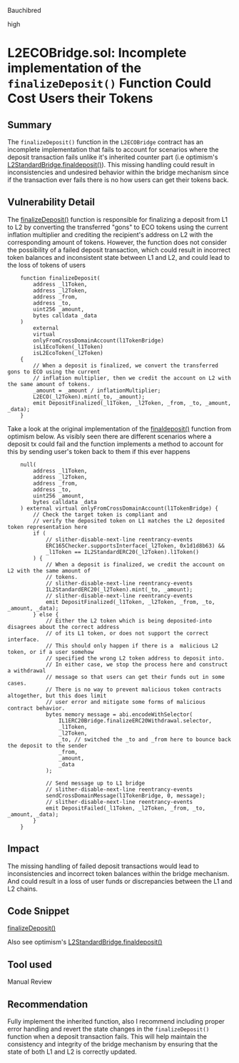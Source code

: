 Bauchibred

high

# L2ECOBridge.sol: Incomplete implementation of the `finalizeDeposit()` Function Could Cost Users their Tokens

## Summary

The `finalizeDeposit()` function in the `L2ECOBridge` contract has an incomplete implementation that fails to account for scenarios where the deposit transaction fails unlike it's inherited counter part (i.e optimism's [L2StandardBridge.finaldeposit()](https://github.com/ethereum-optimism/optimism/blob/9ddfe5706f073eb0a1906216694e9b5e22ad4a8c/packages/contracts/contracts/L2/messaging/L2StandardBridge.sol#L141-L187)). This missing handling could result in inconsistencies and undesired behavior within the bridge mechanism since if the transaction ever fails there is no how users can get their tokens back.

## Vulnerability Detail

The [finalizeDeposit()](https://github.com/sherlock-audit/2023-05-ecoprotocol/blob/b440f89234b806f672b9e9ad24cf70c409964db5/op-eco/contracts/bridge/L2ECOBridge.sol#L145-L164) function is responsible for finalizing a deposit from L1 to L2 by converting the transferred "gons" to ECO tokens using the current inflation multiplier and crediting the recipient's address on L2 with the corresponding amount of tokens. However, the function does not consider the possibility of a failed deposit transaction, which could result in incorrect token balances and inconsistent state between L1 and L2, and could lead to the loss of tokens of users

```solidity
    function finalizeDeposit(
        address _l1Token,
        address _l2Token,
        address _from,
        address _to,
        uint256 _amount,
        bytes calldata _data
    )
        external
        virtual
        onlyFromCrossDomainAccount(l1TokenBridge)
        isL1EcoToken(_l1Token)
        isL2EcoToken(_l2Token)
    {
        // When a deposit is finalized, we convert the transferred gons to ECO using the current
        // inflation multiplier, then we credit the account on L2 with the same amount of tokens.
        _amount = _amount / inflationMultiplier;
        L2ECO(_l2Token).mint(_to, _amount);
        emit DepositFinalized(_l1Token, _l2Token, _from, _to, _amount, _data);
    }
```

Take a look at the original implementation of the [finaldeposit()](https://github.com/ethereum-optimism/optimism/blob/9ddfe5706f073eb0a1906216694e9b5e22ad4a8c/packages/contracts/contracts/L2/messaging/L2StandardBridge.sol#L141-L187) function from optimism below. As visibly seen there are different scenarios where a deposit tx could fail and the function implements a method to account for this by sending user's token back to them if this ever happens

```solidity
    null(
        address _l1Token,
        address _l2Token,
        address _from,
        address _to,
        uint256 _amount,
        bytes calldata _data
    ) external virtual onlyFromCrossDomainAccount(l1TokenBridge) {
        // Check the target token is compliant and
        // verify the deposited token on L1 matches the L2 deposited token representation here
        if (
            // slither-disable-next-line reentrancy-events
            ERC165Checker.supportsInterface(_l2Token, 0x1d1d8b63) &&
            _l1Token == IL2StandardERC20(_l2Token).l1Token()
        ) {
            // When a deposit is finalized, we credit the account on L2 with the same amount of
            // tokens.
            // slither-disable-next-line reentrancy-events
            IL2StandardERC20(_l2Token).mint(_to, _amount);
            // slither-disable-next-line reentrancy-events
            emit DepositFinalized(_l1Token, _l2Token, _from, _to, _amount, _data);
        } else {
            // Either the L2 token which is being deposited-into disagrees about the correct address
            // of its L1 token, or does not support the correct interface.
            // This should only happen if there is a  malicious L2 token, or if a user somehow
            // specified the wrong L2 token address to deposit into.
            // In either case, we stop the process here and construct a withdrawal
            // message so that users can get their funds out in some cases.
            // There is no way to prevent malicious token contracts altogether, but this does limit
            // user error and mitigate some forms of malicious contract behavior.
            bytes memory message = abi.encodeWithSelector(
                IL1ERC20Bridge.finalizeERC20Withdrawal.selector,
                _l1Token,
                _l2Token,
                _to, // switched the _to and _from here to bounce back the deposit to the sender
                _from,
                _amount,
                _data
            );

            // Send message up to L1 bridge
            // slither-disable-next-line reentrancy-events
            sendCrossDomainMessage(l1TokenBridge, 0, message);
            // slither-disable-next-line reentrancy-events
            emit DepositFailed(_l1Token, _l2Token, _from, _to, _amount, _data);
        }
    }
```

## Impact

The missing handling of failed deposit transactions would lead to inconsistencies and incorrect token balances within the bridge mechanism. And could result in a loss of user funds or discrepancies between the L1 and L2 chains.

## Code Snippet

[finalizeDeposit()](https://github.com/sherlock-audit/2023-05-ecoprotocol/blob/b440f89234b806f672b9e9ad24cf70c409964db5/op-eco/contracts/bridge/L2ECOBridge.sol#L145-L164)

Also see optimism's [L2StandardBridge.finaldeposit()](https://github.com/ethereum-optimism/optimism/blob/9ddfe5706f073eb0a1906216694e9b5e22ad4a8c/packages/contracts/contracts/L2/messaging/L2StandardBridge.sol#L141-L187)

## Tool used

Manual Review

## Recommendation

Fully implement the inherited function, also I recommend including proper error handling and revert the state changes in the `finalizeDeposit()` function when a deposit transaction fails. This will help maintain the consistency and integrity of the bridge mechanism by ensuring that the state of both L1 and L2 is correctly updated.
